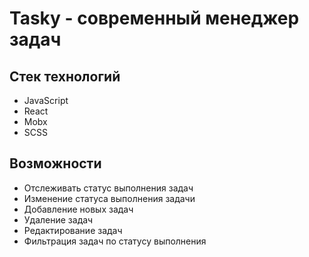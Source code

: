 # Tasky - современный менеджер задач

## Стек технологий

- JavaScript
- React
- Mobx
- SCSS

## Возможности

- Отслеживать статус выполнения задач
- Изменение статуса выполнения задачи
- Добавление новых задач
- Удаление задач
- Редактирование задач
- Фильтрация задач по статусу выполнения
